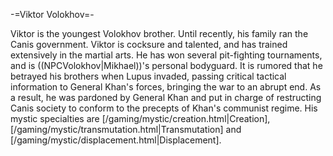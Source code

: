 -=Viktor Volokhov=-

Viktor is the youngest Volokhov brother. Until recently, his family ran the Canis government. Viktor is cocksure and talented, and has trained extensively in the martial arts. He has won several pit-fighting tournaments, and is ((NPCVolokhov|Mikhael))'s personal bodyguard. It is rumored that he betrayed his brothers when Lupus invaded, passing critical tactical information to General Khan's forces, bringing the war to an abrupt end. As a result, he was pardoned by General Khan and put in charge of restructing Canis society to conform to the precepts of Khan's communist regime. His mystic specialties are [/gaming/mystic/creation.html|Creation], [/gaming/mystic/transmutation.html|Transmutation] and [/gaming/mystic/displacement.html|Displacement].
